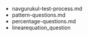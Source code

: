 - navgurukul-test-process.md
- pattern-questions.md
- percentage-questions.md
- linearequation_question
